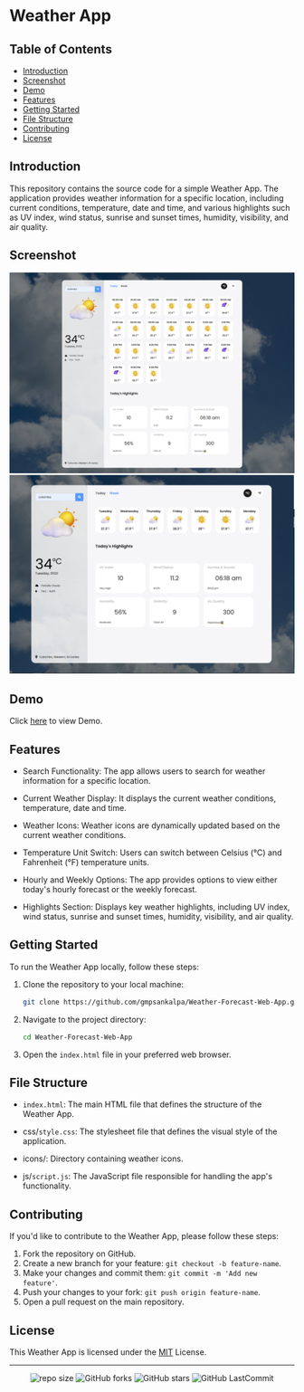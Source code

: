 # Weather App

## Table of Contents

- [Introduction](#introduction)
- [Screenshot](#screenshot)
- [Demo](#demo)
- [Features](#features)
- [Getting Started](#getting-started)
- [File Structure](#file-structure)
- [Contributing](#contributing)
- [License](#license)

## Introduction

This repository contains the source code for a simple Weather App. The application provides weather information for a specific location, including current conditions, temperature, date and time, and various highlights such as UV index, wind status, sunrise and sunset times, humidity, visibility, and air quality.

## Screenshot

<div align="center">
   <img src="src/image1.png" alt="Image 1">
   <img src="src/image.png" alt="Image 2">
</div>

## Demo

Click [here](https://gmpsankalpa.github.io/Weather-Forecast-Web-App/) to view Demo.

## Features

- Search Functionality: The app allows users to search for weather information for a specific location.

- Current Weather Display: It displays the current weather conditions, temperature, date and time.

- Weather Icons: Weather icons are dynamically updated based on the current weather conditions.

- Temperature Unit Switch: Users can switch between Celsius (°C) and Fahrenheit (°F) temperature units.

- Hourly and Weekly Options: The app provides options to view either today's hourly forecast or the weekly forecast.

- Highlights Section: Displays key weather highlights, including UV index, wind status, sunrise and sunset times, humidity, visibility, and air quality.

## Getting Started

To run the Weather App locally, follow these steps:

1. Clone the repository to your local machine:

   ```bash
   git clone https://github.com/gmpsankalpa/Weather-Forecast-Web-App.git

2. Navigate to the project directory:
 
   ```bash
   cd Weather-Forecast-Web-App

3. Open the `index.html` file in your preferred web browser.

## File Structure

- `index.html`: The main HTML file that defines the structure of the Weather App.

- css/`style.css`: The stylesheet file that defines the visual style of the application.

- icons/: Directory containing weather icons.

- js/`script.js`: The JavaScript file responsible for handling the app's functionality.

## Contributing
If you'd like to contribute to the Weather App, please follow these steps:

1. Fork the repository on GitHub.
2. Create a new branch for your feature: `git checkout -b feature-name`.
3. Make your changes and commit them: `git commit -m 'Add new feature'`.
4. Push your changes to your fork: `git push origin feature-name`.
5. Open a pull request on the main repository.

## License

This Weather App is licensed under the [MIT](LICENSE) License.

---
<div align="center">

   ![repo size](https://img.shields.io/github/repo-size/gmpsankalpa/Weather-Forecast-Web-App?label=Repo%20Size&style=for-the-badge&labelColor=black&color=20bf6b)
   ![GitHub forks](https://img.shields.io/github/forks/gmpsankalpa/Weather-Forecast-Web-App?&labelColor=black&color=0fb9b1&style=for-the-badge)
   ![GitHub stars](https://img.shields.io/github/stars/gmpsankalpa/Weather-Forecast-Web-App?&labelColor=black&color=f7b731&style=for-the-badge)
   ![GitHub LastCommit](https://img.shields.io/github/last-commit/gmpsankalpa/Weather-Forecast-Web-App?logo=github&labelColor=black&color=d1d8e0&style=for-the-badge)

</div>

